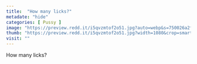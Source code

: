 ```yaml
---
title:  "How many licks?"
metadate: "hide"
categories: [ Pussy ]
image: "https://preview.redd.it/i5qvzmtof2o51.jpg?auto=webp&s=750026a2f00fdda996acca4e7ae228d1c402edd9"
thumb: "https://preview.redd.it/i5qvzmtof2o51.jpg?width=1080&crop=smart&auto=webp&s=808c230d51f182756b4c01b07a1f710a09dad7a1"
visit: ""
---
```

How many licks?
